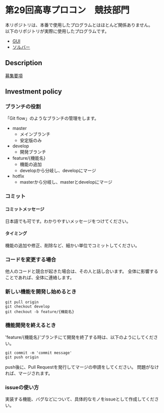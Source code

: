 第29回高専プロコン　競技部門
====

本リポジトリは、本番で使用したプログラムとはほとんど関係ありません。  
以下のリポジトリが実際に使用したプログラムです。

* [GUI](https://github.com/nnct-jo-ken/procon2018_kyogi_GUI)
* [ソルバー](https://github.com/nnct-jo-ken/procon2018_kyogi_solver)

## Description
[募集要項](http://www.procon.gr.jp/wp-content/uploads//2016/12/266299c2bb26295c0ada037e8f235cb4.pdf "第29回高専プロコン　募集要項")

## Investment policy

### ブランチの役割
「Git flow」のようなブランチの管理をします。

* master
	- メインブランチ
	- 安定版のみ
* develop
	- 開発ブランチ
* feature/{機能名}
	- 機能の追加
	- developから分岐し、developにマージ
* hotfix
	- masterから分岐し、masterとdevelopにマージ

### コミット
#### コミットメッセージ
日本語でも可です。わかりやすいメッセージをつけてください。

#### タイミング
機能の追加や修正、削除など、細かい単位でコミットしてください。

### コードを変更する場合
他人のコードと競合が起きた場合は、その人と話し合います。
全体に影響することであれば、全体に連絡します。

### 新しい機能を開発し始めるとき
```
git pull origin 
git checkout develop
git checkout -b feature/{機能名}
```

### 機能開発を終えるとき
'feature/{機能名}'ブランチにて開発を終了する時は、以下のようにしてください。

```
git commit -m 'commit message'
git push origin
```

push後に、Pull Requestを発行してマージの申請をしてください。
問題がなければ、マージされます。

### issueの使い方
実装する機能、バグなどについて、具体的なモノをissueとして作成してください。
